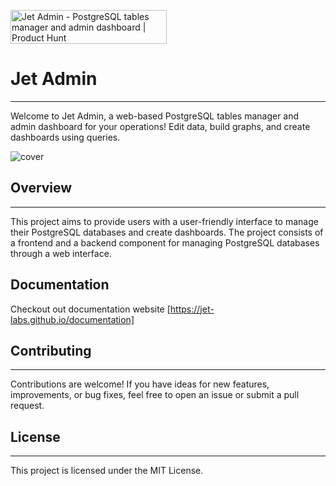 <a href="https://www.producthunt.com/posts/jet-admin-3?embed=true&utm_source=badge-featured&utm_medium=badge&utm_souce=badge-jet&#0045;admin&#0045;3" target="_blank"><img src="https://api.producthunt.com/widgets/embed-image/v1/featured.svg?post_id=474841&theme=light" alt="Jet&#0032;Admin - PostgreSQL&#0032;tables&#0032;manager&#0032;and&#0032;admin&#0032;dashboard | Product Hunt" style="width: 250px; height: 54px;" width="250" height="54" /></a>

# **Jet Admin** 

----------
Welcome to Jet Admin, a web-based PostgreSQL tables manager and admin dashboard for your operations! Edit data, build graphs, and create dashboards using queries.

![cover](https://github.com/user-attachments/assets/c6b822d6-90a7-4ac2-8294-8766e684c055)

## **Overview**
-----------
This project aims to provide users with a user-friendly interface to manage their PostgreSQL databases and create dashboards. The project consists of a frontend and a backend component for managing PostgreSQL databases through a web interface.



## **Documentation**
Checkout out documentation website [https://jet-labs.github.io/documentation]

## **Contributing**
------------

Contributions are welcome! If you have ideas for new features, improvements, or bug fixes, feel free to open an issue or submit a pull request.

## **License**
-------

This project is licensed under the MIT License.
